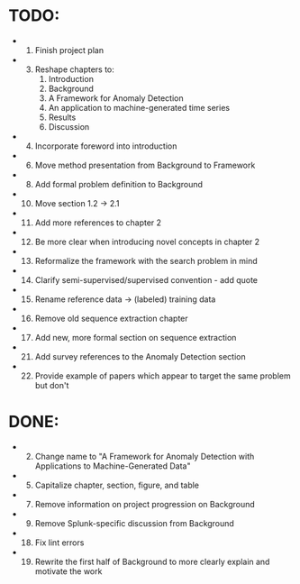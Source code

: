 TODO:
=====
- 1. Finish project plan
- 3. Reshape chapters to:
     1. Introduction
     2. Background
     3. A Framework for Anomaly Detection
     4. An application to machine-generated time series
     5. Results
     6. Discussion
- 4. Incorporate foreword into introduction
- 6. Move method presentation from Background to Framework
- 8. Add formal problem definition to Background
- 10. Move section 1.2 -> 2.1
- 11. Add more references to chapter 2
- 12. Be more clear when introducing novel concepts in chapter 2
- 13. Reformalize the framework with the search problem in mind
- 14. Clarify semi-supervised/supervised convention - add quote
- 15. Rename reference data -> (labeled) training data
- 16. Remove old sequence extraction chapter
- 17. Add new, more formal section on sequence extraction
- 21. Add survey references to the Anomaly Detection section
- 22. Provide example of papers which appear to target the same problem but don't

DONE:
=====
- 2. Change name to "A Framework for Anomaly Detection with Applications to Machine-Generated Data"
- 5. Capitalize chapter, section, figure, and table
- 7. Remove information on project progression on Background
- 9. Remove Splunk-specific discussion from Background
- 18. Fix lint errors
- 19. Rewrite the first half of Background to more clearly explain and motivate the work
